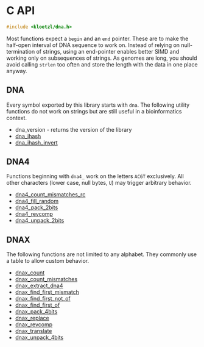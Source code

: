 # C API

```C
#include <kloetzl/dna.h>
```

Most functions expect a `begin` and an `end` pointer. These are to make the half-open interval of DNA sequence to work on. Instead of relying on null-termination of strings, using an end-pointer enables better SIMD and working only on subsequences of strings. As genomes are long, you should avoid calling `strlen` too often and store the length with the data in one place anyway.

## DNA

Every symbol exported by this library starts with `dna`. The following utility functions do not work on strings but are still useful in a bioinformatics context.

* dna_version - returns the version of the library
* [dna_ihash](dna_ihash.3.md)
* [dna_ihash_invert](dna_ihash_invert.3.md)

## DNA4

Functions beginning with `dna4_` work on the letters `ACGT` exclusively. All other characters (lower case, null bytes, `U`) may trigger arbitrary behavior.

* [dna4_count_mismatches_rc](dna4_count_mismatches_rc.3.md)
* [dna4_fill_random](dna4_fill_random.3.md)
* [dna4_pack_2bits](dna4_pack_2bits.3.md)
* [dna4_revcomp](dna4_revcomp.3.md)
* [dna4_unpack_2bits](dna4_unpack_2bits.3.md)

## DNAX

The following functions are not limited to any alphabet. They commonly use a table to allow custom behavior.

* [dnax_count](dnax_count.3.md)
* [dnax_count_mismatches](dnax_count_mismatches.3.md)
* [dnax_extract_dna4](dnax_extract_dna4.3.md)
* [dnax_find_first_mismatch](dnax_find_first_mismatch.3.md)
* [dnax_find_first_not_of](dnax_find_first_not_of.3.md)
* [dnax_find_first_of](dnax_find_first_of.3.md)
* [dnax_pack_4bits](dnax_pack_4bits.3.md)
* [dnax_replace](dnax_replace.3.md)
* [dnax_revcomp](dnax_revcomp.3.md)
* [dnax_translate](dnax_translate.3.md)
* [dnax_unpack_4bits](dnax_unpack_4bits.3.md)
